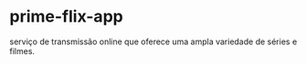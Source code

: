 # prime-flix-app
 serviço de transmissão online que oferece uma ampla variedade de séries e filmes.
